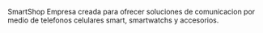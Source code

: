 SmartShop
Empresa creada para ofrecer soluciones de comunicacion por medio de
telefonos celulares smart, smartwatchs y accesorios.
